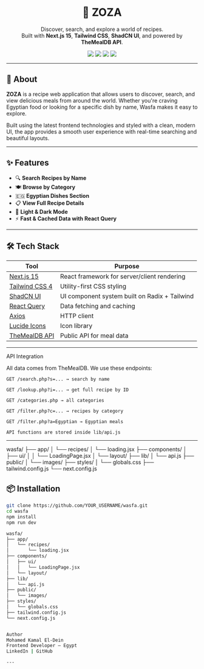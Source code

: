 <h1 align="center">🍲 ZOZA</h1>
<p align="center">
  Discover, search, and explore a world of recipes.<br />
  Built with <strong>Next.js 15</strong>, <strong>Tailwind CSS</strong>, <strong>ShadCN UI</strong>, and powered by <strong>TheMealDB API</strong>.
</p>

<p align="center">
  <img src="https://img.shields.io/badge/Next.js-15-blue?style=flat-square" />
  <img src="https://img.shields.io/badge/TailwindCSS-4-38B2AC?style=flat-square" />
  <img src="https://img.shields.io/badge/ShadCN-UI-EE6352?style=flat-square" />
  <img src="https://img.shields.io/badge/API-TheMealDB-yellowgreen?style=flat-square" />
</p>

---

## 🧾 About

**ZOZA** is a recipe web application that allows users to discover, search, and view delicious meals from around the world. Whether you're craving Egyptian food or looking for a specific dish by name, Wasfa makes it easy to explore.

Built using the latest frontend technologies and styled with a clean, modern UI, the app provides a smooth user experience with real-time searching and beautiful layouts.

---

## ✨ Features

- 🔍 **Search Recipes by Name**
- 🍽️ **Browse by Category**
- 🇪🇬 **Egyptian Dishes Section**
- 📋 **View Full Recipe Details**
- 🌙 **Light & Dark Mode**
- ⚡ **Fast & Cached Data with React Query**

---

## 🛠️ Tech Stack

| Tool | Purpose |
|------|---------|
| [Next.js 15](https://nextjs.org/) | React framework for server/client rendering |
| [Tailwind CSS 4](https://tailwindcss.com/) | Utility-first CSS styling |
| [ShadCN UI](https://ui.shadcn.dev/) | UI component system built on Radix + Tailwind |
| [React Query](https://tanstack.com/query/v5) | Data fetching and caching |
| [Axios](https://axios-http.com/) | HTTP client |
| [Lucide Icons](https://lucide.dev/) | Icon library |
| [TheMealDB API](https://www.themealdb.com/) | Public API for meal data |

---


API Integration

All data comes from TheMealDB.
We use these endpoints:

    GET /search.php?s=... → search by name

    GET /lookup.php?i=... → get full recipe by ID

    GET /categories.php → all categories

    GET /filter.php?c=... → recipes by category

    GET /filter.php?a=Egyptian → Egyptian meals

    API functions are stored inside lib/api.js

---

wasfa/
├── app/
│   └── recipes/
│       └── loading.jsx
├── components/
│   ├── ui/
│   │   └── LoadingPage.jsx
│   └── layout/
├── lib/
│   └── api.js
├── public/
│   └── images/
├── styles/
│   └── globals.css
├── tailwind.config.js
└── next.config.js




## 📦 Installation

```bash
git clone https://github.com/YOUR_USERNAME/wasfa.git
cd wasfa
npm install
npm run dev

wasfa/
├── app/
│   └── recipes/
│       └── loading.jsx
├── components/
│   ├── ui/
│   │   └── LoadingPage.jsx
│   └── layout/
├── lib/
│   └── api.js
├── public/
│   └── images/
├── styles/
│   └── globals.css
├── tailwind.config.js
└── next.config.js


Author
Mohamed Kamal El-Dein
Frontend Developer – Egypt
LinkedIn | GitHub

---
